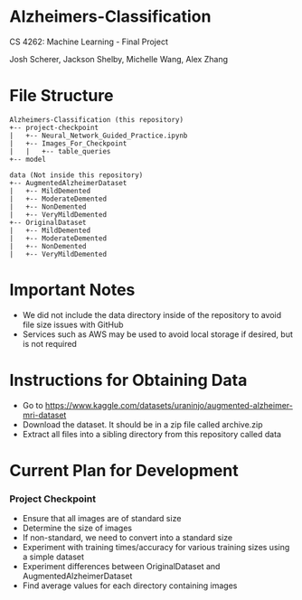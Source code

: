 # Alzheimers-Classification
CS 4262: Machine Learning - Final Project

Josh Scherer, Jackson Shelby, Michelle Wang, Alex Zhang

# File Structure

```
Alzheimers-Classification (this repository)
+-- project-checkpoint
|   +-- Neural_Network_Guided_Practice.ipynb
|   +-- Images_For_Checkpoint
|   |   +-- table_queries
+-- model

data (Not inside this repository)
+-- AugmentedAlzheimerDataset
|   +-- MildDemented
|   +-- ModerateDemented
|   +-- NonDemented
|   +-- VeryMildDemented
+-- OriginalDataset
|   +-- MildDemented
|   +-- ModerateDemented
|   +-- NonDemented
|   +-- VeryMildDemented
```

# Important Notes

* We did not include the data directory inside of the repository to avoid file size issues with GitHub
* Services such as AWS may be used to avoid local storage if desired, but is not required

# Instructions for Obtaining Data
* Go to https://www.kaggle.com/datasets/uraninjo/augmented-alzheimer-mri-dataset
* Download the dataset. It should be in a zip file called archive.zip
* Extract all files into a sibling directory from this repository called data

# Current Plan for Development

### Project Checkpoint

* Ensure that all images are of standard size
* Determine the size of images
* If non-standard, we need to convert into a standard size
* Experiment with training times/accuracy for various training sizes using a simple dataset
* Experiment differences between OriginalDataset and AugmentedAlzheimerDataset
* Find average values for each directory containing images



